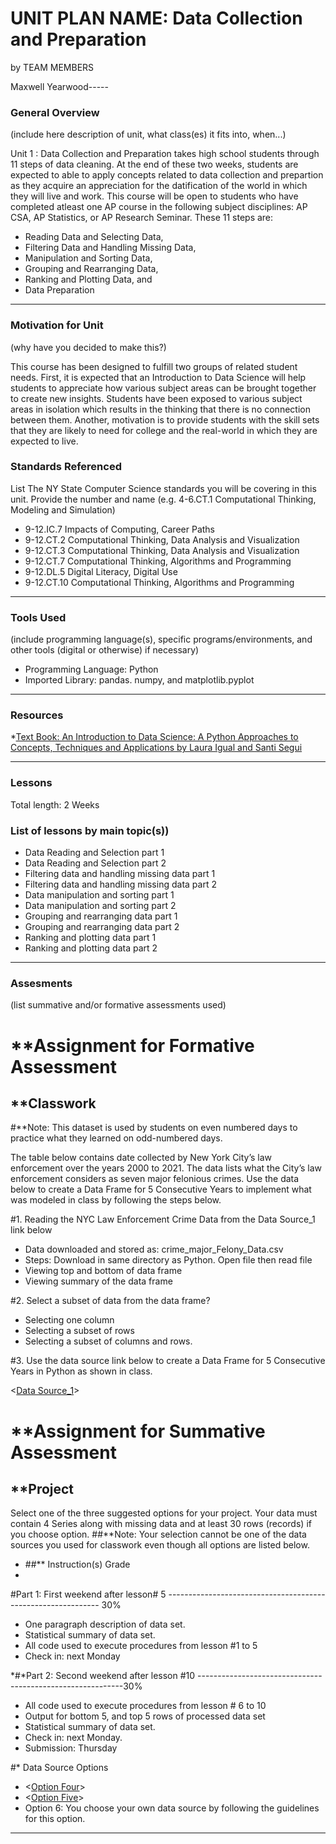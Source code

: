 # UNIT PLAN NAME: Data Collection and Preparation 
by TEAM MEMBERS

Maxwell Yearwood-----

### General Overview
(include here description of unit, what class(es) it fits into, when...)

Unit 1 : Data Collection and Preparation takes high school students through 11 steps of data cleaning. At the end of these two weeks,
students are expected to able to apply concepts related to data collection and prepartion as they acquire an appreciation for the 
datification of the world in which they will live and work. This course will be open to students who have completed atleast one AP course
in the following subject disciplines: AP CSA, AP Statistics, or AP Research Seminar.
These 11 steps are:
* Reading Data and Selecting Data,
* Filtering Data and Handling Missing Data, 
* Manipulation and Sorting Data,
* Grouping and Rearranging Data, 
* Ranking and Plotting Data, and 
* Data Preparation 
 
---

### Motivation for Unit
(why have you decided to make this?)

This course has been designed to fulfill two groups of related student needs. First, it is expected that an Introduction to Data Science
will help students to appreciate how various subject areas can be brought together to create new insights. Students have been exposed to various subject areas in isolation which results in the thinking that there is no connection between them. Another, motivation is to provide students with the skill sets that they are likely to need for college and the real-world in which they are expected to live.


### Standards Referenced
List The NY State Computer Science standards you will be covering in this unit. Provide the number and name (e.g. 4-6.CT.1 Computational Thinking, Modeling and Simulation)
* 9-12.IC.7 Impacts of Computing, Career Paths
* 9-12.CT.2 Computational Thinking, Data Analysis and Visualization
* 9-12.CT.3 Computational Thinking, Data Analysis and Visualization
* 9-12.CT.7 Computational Thinking, Algorithms and Programming
* 9-12.DL.5 Digital Literacy, Digital Use
* 9-12.CT.10 Computational Thinking, Algorithms and Programming


---

### Tools Used
(include programming language(s), specific programs/environments, and other tools (digital or otherwise) if necessary)
* Programming Language: Python
* Imported Library: pandas. numpy, and matplotlib.pyplot

---

### Resources

*[Text Book: An Introduction to Data Science: A Python Approaches to Concepts, Techniques and Applications by Laura Igual and Santi Segui](https://thuvienpdf-com.translate.goog/introduction-to-data-science-a-python-approach-to-concepts--techniques-and-applications?_x_tr_sl=vi&_x_tr_tl=en&_x_tr_hl=en&_x_tr_pto=sc)



---

### Lessons
Total length: 2 Weeks

### List of lessons by main topic(s))
* Data Reading and Selection part 1
* Data Reading and Selection part 2
* Filtering data and handling missing data part 1
* Filtering data and handling missing data part 2
* Data manipulation and sorting part 1
* Data manipulation and sorting part 2
* Grouping and rearranging data part 1
* Grouping and rearranging data part 2
* Ranking and plotting data part 1
* Ranking and plotting data part 2
---

### Assesments
(list summative and/or formative assessments used)


# **Assignment for Formative Assessment

## **Classwork
#**Note: This dataset is used by students on even numbered days to practice what they learned on odd-numbered days.

The table below contains date collected by New York City’s law enforcement over the years 2000 to 2021. The data lists what the City’s law enforcement considers as seven major felonious crimes. Use the data below to create a Data Frame for 5 Consecutive Years to implement what was modeled in class by following the steps below.

#1.	Reading the NYC Law Enforcement Crime Data from the Data Source_1 link below
*  Data downloaded and stored as:    crime_major_Felony_Data.csv
*	 Steps:
           Download in same directory as Python. Open file then read file
*	 Viewing top and bottom of data frame
*  Viewing summary of the data frame

#2.	Select a subset of data from the data frame?
*	 Selecting one column
*	 Selecting a subset of rows
*	 Selecting a subset of columns and rows.


#3.	Use the data source link below to create a Data Frame for 5 Consecutive Years in Python as shown in class.

<[Data Source_1](https://www1.nyc.gov/assets/nypd/downloads/pdf/analysis_and_planning/historical-crime-data/seven-major-felony-offenses-2000-2021.pdf)>




# **Assignment for Summative Assessment

## **Project

Select one of the three suggested options for your project. Your data must contain 4 Series along with missing data and at least 30 rows (records) if you choose option.
##**Note: Your selection cannot be one of the data sources you used for classwork even though all options are listed below.

*   ##** Instruction(s)                                                                                 Grade
*                                                                                     
#Part 1: First weekend after lesson# 5    ------------------------------------------------------------- 30%
*	One paragraph description of data set.
*	Statistical summary of data set.
*	All code used to execute procedures from lesson #1 to 5
*	Check in: next Monday


*#*Part 2: Second weekend after lesson #10     -----------------------------------------------------------30%
*	All code used to execute procedures from lesson # 6 to 10
*	Output for bottom 5, and top 5 rows of processed data set
*	Statistical summary of data set.
*	Check in: next Monday.
*	Submission: Thursday

#* Data Source Options
* <[Option Four](https://www1.nyc.gov/site/911health/researchers/health-data-tools.page)>
* <[Option Five](https://nces.ed.gov/surveys/hsb/)>
* Option 6: You choose your own data source by following the guidelines for this option.


---
